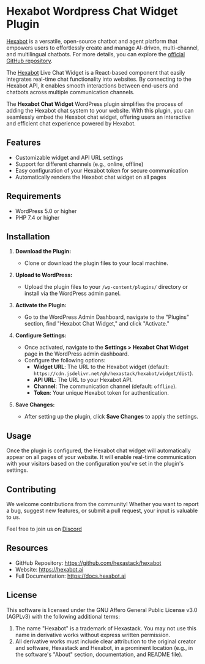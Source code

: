 # Hexabot Wordpress Chat Widget Plugin

[Hexabot](https://hexabot.ai/) is a versatile, open-source chatbot and agent platform that empowers users to effortlessly create and manage AI-driven, multi-channel, and multilingual chatbots. For more details, you can explore the [official GitHub repository](https://github.com/Hexastack/Hexabot/).

The [Hexabot](https://hexabot.ai/) Live Chat Widget is a React-based component that easily integrates real-time chat functionality into websites. By connecting to the Hexabot API, it enables smooth interactions between end-users and chatbots across multiple communication channels.

The **Hexabot Chat Widget** WordPress plugin simplifies the process of adding the Hexabot chat system to your website. With this plugin, you can seamlessly embed the Hexabot chat widget, offering users an interactive and efficient chat experience powered by Hexabot.

## Features
- Customizable widget and API URL settings
- Support for different channels (e.g., online, offline)
- Easy configuration of your Hexabot token for secure communication
- Automatically renders the Hexabot chat widget on all pages

## Requirements
- WordPress 5.0 or higher
- PHP 7.4 or higher

## Installation

1. **Download the Plugin:**
   - Clone or download the plugin files to your local machine.

2. **Upload to WordPress:**
   - Upload the plugin files to your `/wp-content/plugins/` directory or install via the WordPress admin panel.

3. **Activate the Plugin:**
   - Go to the WordPress Admin Dashboard, navigate to the "Plugins" section, find "Hexabot Chat Widget," and click "Activate."

4. **Configure Settings:**
   - Once activated, navigate to the **Settings > Hexabot Chat Widget** page in the WordPress admin dashboard.
   - Configure the following options:
     - **Widget URL**: The URL to the Hexabot widget (default: `https://cdn.jsdelivr.net/gh/hexastack/hexabot/widget/dist`).
     - **API URL**: The URL to your Hexabot API.
     - **Channel**: The communication channel (default: `offline`).
     - **Token**: Your unique Hexabot token for authentication.

5. **Save Changes:**
   - After setting up the plugin, click **Save Changes** to apply the settings.

## Usage

Once the plugin is configured, the Hexabot chat widget will automatically appear on all pages of your website. It will enable real-time communication with your visitors based on the configuration you've set in the plugin's settings.

## Contributing 
We welcome contributions from the community! Whether you want to report a bug, suggest new features, or submit a pull request, your input is valuable to us.

Feel free to join us on [Discord](https://discord.gg/rNb9t2MFkG)

## Resources
- GitHub Repository: https://github.com/hexastack/hexabot
- Website: https://hexabot.ai
- Full Documentation: https://docs.hexabot.ai

## License
This software is licensed under the GNU Affero General Public License v3.0 (AGPLv3) with the following additional terms:

1. The name "Hexabot" is a trademark of Hexastack. You may not use this name in derivative works without express written permission.
2. All derivative works must include clear attribution to the original creator and software, Hexastack and Hexabot, in a prominent location (e.g., in the software's "About" section, documentation, and README file).
